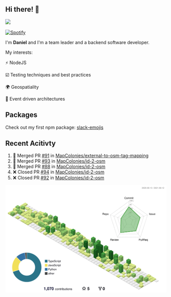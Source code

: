 ## Hi there! 👋

<p>
  <img src="https://github-readme-stats.vercel.app/api?username=syncush&theme=tokyonight">
</p>

[![Spotify](https://novatorem-rust.vercel.app/api/spotify)](https://open.spotify.com/user/syncush)

I'm **Daniel** and I'm a team leader and a backend software developer.

My interests:

⚡ NodeJS

☑️ Testing techniques and best practices

🌍 Geospatiality

🧠 Event driven architectures

## Packages
Check out my first npm package: [slack-emojis](https://www.npmjs.com/package/slack-emojis)

## Recent Acitivty
<!--START_SECTION:activity-->
1. 🎉 Merged PR [#91](https://github.com/MapColonies/external-to-osm-tag-mapping/pull/91) in [MapColonies/external-to-osm-tag-mapping](https://github.com/MapColonies/external-to-osm-tag-mapping)
2. 🎉 Merged PR [#93](https://github.com/MapColonies/id-2-osm/pull/93) in [MapColonies/id-2-osm](https://github.com/MapColonies/id-2-osm)
3. 🎉 Merged PR [#88](https://github.com/MapColonies/id-2-osm/pull/88) in [MapColonies/id-2-osm](https://github.com/MapColonies/id-2-osm)
4. ❌ Closed PR [#94](https://github.com/MapColonies/id-2-osm/pull/94) in [MapColonies/id-2-osm](https://github.com/MapColonies/id-2-osm)
5. ❌ Closed PR [#92](https://github.com/MapColonies/id-2-osm/pull/92) in [MapColonies/id-2-osm](https://github.com/MapColonies/id-2-osm)
<!--END_SECTION:activity-->

![contrib](./profile-3d-contrib/profile-green-animate.svg)
